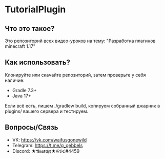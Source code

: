 # TutorialPlugin

## Что это такое?
Это репозиторий всех видео-уроков на тему: "Разработка плагинов minecraft 1.17"

## Как использовать?
Клонируйте или скачайте репозиторий, затем проверьте у себя наличие:
- Gradle 7.3+
- Java 17+

Если всё есть, пишем ./gradlew build, копируем собранный джарник в plugins/ вашего сервера и тестируем.

## Вопросы/Связь

- VK: https://vk.com/waifusgonewild
- Telegram: https://t.me/g_gebbels
- Discord: ★𝕬𝖓𝖆𝖗𝖈𝖍𝖞★𝔊𝔅ℭ#4459
